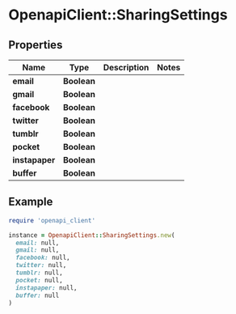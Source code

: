 # OpenapiClient::SharingSettings

## Properties

| Name | Type | Description | Notes |
| ---- | ---- | ----------- | ----- |
| **email** | **Boolean** |  |  |
| **gmail** | **Boolean** |  |  |
| **facebook** | **Boolean** |  |  |
| **twitter** | **Boolean** |  |  |
| **tumblr** | **Boolean** |  |  |
| **pocket** | **Boolean** |  |  |
| **instapaper** | **Boolean** |  |  |
| **buffer** | **Boolean** |  |  |

## Example

```ruby
require 'openapi_client'

instance = OpenapiClient::SharingSettings.new(
  email: null,
  gmail: null,
  facebook: null,
  twitter: null,
  tumblr: null,
  pocket: null,
  instapaper: null,
  buffer: null
)
```

